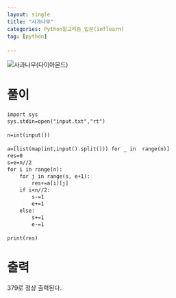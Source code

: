```yaml
---
layout: single
title: "사과나무"
categories: Python알고리즘_입문(inflearn)
tag: [python]

---
```


![사과나무(다이아몬드)](..\..\images\2022-12-13-사과나무\사과나무(다이아몬드).png)

# 풀이

```pyth
import sys
sys.stdin=open("input.txt","rt")

n=int(input())

a=[list(map(int,input().split())) for _ in  range(n)]
res=0
s=e=n//2
for i in range(n):
    for j in range(s, e+1):
        res+=a[i][j]
    if i<n//2:
        s-=1
        e+=1
    else:
        s+=1
        e-=1

print(res)

```

# 출력

379로 정상 출력된다.
